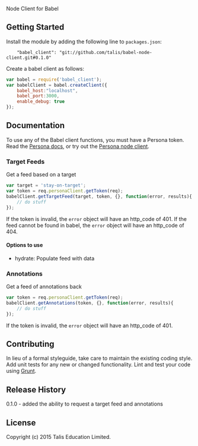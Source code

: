 Node Client for Babel

## Getting Started
Install the module by adding the following line to `packages.json`:

```
    "babel_client": "git://github.com/talis/babel-node-client.git#0.1.0"
```

Create a babel client as follows:

```javascript
var babel = require('babel_client');
var babelClient = babel.createClient({
    babel_host:"localhost",
    babel_port:3000,
    enable_debug: true
});
```

## Documentation

To use any of the Babel client functions, you must have a Persona token. Read the [Persona docs](http://docs.talispersona.apiary.io/), or try
out the [Persona node client](https://github.com/talis/persona-node-client).

### Target Feeds
Get a feed based on a target
```javascript
var target = 'stay-on-target';
var token = req.personaClient.getToken(req);
babelClient.getTargetFeed(target, token, {}, function(error, results){
    // do stuff
});
```

If the token is invalid, the ```error``` object will have an http_code of 401.
If the feed cannot be found in babel, the ```error``` object will have an http_code of 404.

#### Options to use
* hydrate: Populate feed with data


### Annotations
Get a feed of annotations back
```javascript
var token = req.personaClient.getToken(req);
babelClient.getAnnotations(token, {}, function(error, results){
    // do stuff
});
```

If the token is invalid, the ```error``` object will have an http_code of 401.

## Contributing
In lieu of a formal styleguide, take care to maintain the existing coding style. Add unit tests for any new or changed functionality. Lint and test your code using [Grunt](http://gruntjs.com/).

## Release History

0.1.0 - added the ability to request a target feed and annotations

## License
Copyright (c) 2015 Talis Education Limited.